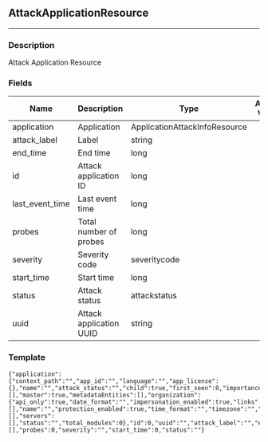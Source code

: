 ## AttackApplicationResource
---
### Description
Attack Application Resource
### Fields
| Name | Description | Type | Allowed Values | Required |
| ---- | ----------- | ---- | -------------- | -------- |
| application | Application | ApplicationAttackInfoResource |  | false |
| attack_label | Label | string |  | false |
| end_time | End time | long |  | false |
| id | Attack application ID | long |  | false |
| last_event_time | Last event time | long |  | false |
| probes | Total number of probes | long |  | false |
| severity | Severity code | severitycode |  | false |
| start_time | Start time | long |  | false |
| status | Attack status | attackstatus |  | false |
| uuid | Attack application UUID | string |  | false |
### Template
```
{"application":{"context_path":"","app_id":"","language":"","app_license":{},"name":"","attack_status":"","child":true,"first_seen":0,"importance":0,"importance_description":"","last_seen":0,"license_level":"","links":[],"master":true,"metadataEntities":[],"organization":{"api_only":true,"date_format":"","impersonation_enabled":true,"links":[],"name":"","protection_enabled":true,"time_format":"","timezone":"","user_access":true,"organization_uuid":""},"parent_app_id":"","primary":true,"roles":[],"servers":[],"status":"","total_modules":0},"id":0,"uuid":"","attack_label":"","end_time":0,"last_event_time":0,"links":[],"probes":0,"severity":"","start_time":0,"status":""}
```

